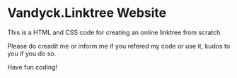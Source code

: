# Vandyck.Linktree Website

This is a HTML and CSS code for creating an online linktree from scratch.

Please do creadit me or inform me if you refered my code or use it, kudos to you if you do so.

Have fun coding!
